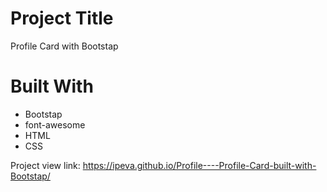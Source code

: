# Project Title
Profile Card with Bootstap

# Built With
- Bootstap
- font-awesome
- HTML
- CSS

Project view link:
https://ipeva.github.io/Profile----Profile-Card-built-with-Bootstap/
